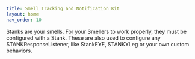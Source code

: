 ```yaml
title: Smell Tracking and Notification Kit
layout: home
nav_order: 10
```

Stanks are your smells.  For your Smellers to work properly, they must be configured with a Stank.  These are also used to configure any STANKResponseListener, like StankEYE, STANKYLeg or your own custom behaviors. 
